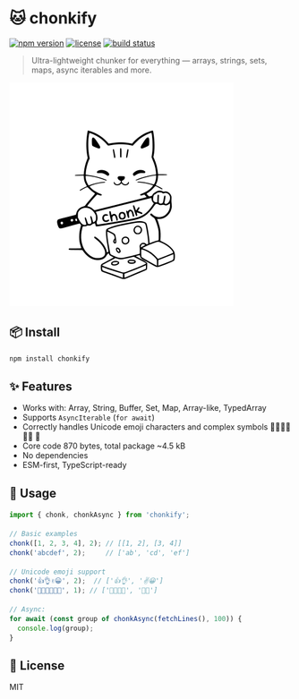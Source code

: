 # 🐱 chonkify
[![npm version](https://img.shields.io/npm/v/chonkify?style=flat-square)](https://www.npmjs.com/package/chonkify)
[![license](https://img.shields.io/npm/l/chonkify?style=flat-square)](https://github.com/ushakov-igor/chonkify/blob/main/LICENSE)
[![build status](https://github.com/ushakov-igor/chonkify/actions/workflows/ci.yml/badge.svg?style=flat-square)](https://github.com/ushakov-igor/chonkify/actions)

> Ultra-lightweight chunker for everything — arrays, strings, sets, maps, async iterables and more.

![logo](https://raw.githubusercontent.com/ushakov-igor/chonkify/refs/heads/main/logo.svg)

## 📦 Install

```bash
npm install chonkify
```

## ✨ Features

- Works with: Array, String, Buffer, Set, Map, Array-like, TypedArray
- Supports `AsyncIterable` (`for await`)
- Correctly handles Unicode emoji characters and complex symbols 👨‍👩‍👧‍👦 🏳️‍🌈 🎉
- Core code 870 bytes, total package ~4.5 kB
- No dependencies
- ESM-first, TypeScript-ready

## 🧪 Usage

```js
import { chonk, chonkAsync } from 'chonkify';

// Basic examples
chonk([1, 2, 3, 4], 2); // [[1, 2], [3, 4]]
chonk('abcdef', 2);     // ['ab', 'cd', 'ef']

// Unicode emoji support
chonk('👍👌✌️😀', 2);  // ['👍👌', '✌️😀']
chonk('👨‍👩‍👧‍👦🏳️‍🌈', 1); // ['👨‍👩‍👧‍👦', '🏳️‍🌈']

// Async:
for await (const group of chonkAsync(fetchLines(), 100)) {
  console.log(group);
}
```

## 📄 License

MIT
